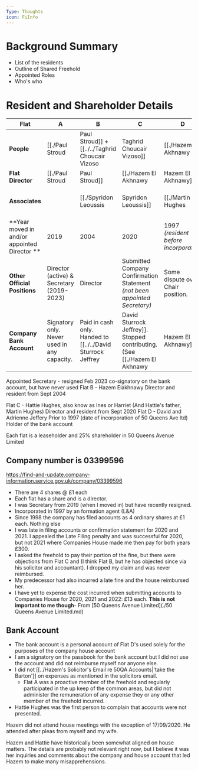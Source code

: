 ```yaml
---
Type: Thoughts
icon: FiInfo
---
```

# Background Summary
- List of the residents
- Outline of Shared Freehold
- Appointed Roles
- Who's who

#  Resident and Shareholder Details

| Flat | A | B | C | D |  |
| ---- | ---- | ---- | ---- | ---- | ---- |
| **People** | [[./Paul Stroud|Paul Stroud]] + [[../../Taghrid Choucair Vizoso|Taghrid Choucair Vizoso]] | [[./Hazem El Akhnawy|Hazem El Akhnawy]] | [[./Hattie Hughes|Hattie Hughes]] (Ines Huges) | [[../../David Sturrock Jeffrey|David Sturrock Jeffrey]] + [[./Adrienne Jeffrey|Adrienne Jeffrey]] |  |
| **Flat Director** | [[./Paul Stroud|Paul Stroud]] | [[./Hazem El Akhnawy|Hazem El Akhnawy]] | [[./Hattie Hughes|Hattie Hughes]] | [[../../David Sturrock Jeffrey|David Sturrock Jeffrey]] |  |
| **Associates** |  | [[./Spyridon Leoussis|Spyridon Leoussis]] | [[./Martin Hughes|Martin Hughes]] *(Father)*, [[Joonsil|Joonsil]] *(Mother)* | [[Nicola Hargreaves|Nicola Hargreaves]] |  |
| **Year moved in and/or appointed Director ** | 2019 | 2004 | 2020 | 1997 *(resident before incorporation* |  |
| **Other Official Positions** | Director (active) & Secretary (2019-2023) | Director | Submitted Company Confirmation Statement *(not been appointed Secretary)* | Some dispute over Chair position. |  |
| **Company Bank Account** | Signatory only. Never used in any capacity. | Paid in cash only. Handed to [[../../David Sturrock Jeffrey|David Sturrock Jeffrey]]. Stopped contributing. (See [[./Hazem El Akhnawy|Hazem El Akhnawy]]) | Stopped depositing. (see [[./Hattie Hughes|Hattie Hughes]]) | Owns account. Signatory. Linked to personal account. |  |


Appointed Secretary - resigned Feb 2023
	co-signatory on the bank account, but have never used
Flat B - 
Hazem Elakhnawy
	Director and resident from Sept 2004
	
Flat C - Hattie Hughes, also know as Ines or Harriet (And Hattie's father, Martin Hughes)
	Director and resident from Sept 2020
Flat D - David and Adrienne Jeffery
	Prior to 1997 (date of incorporation of 50 Queens Ave ltd)
	Holder of the bank account

Each flat is a leaseholder and 25% shareholder in 50 Queens Avenue Limited

## Company number is 03399596
https://find-and-update.company-information.service.gov.uk/company/03399596

- There are 4 shares @ £1 each
- Each flat has a share and is a director.
- I was Secretary from 2019 (when I moved in) but have recently resigned.
- Incorporated in 1997 by an formation agent (L&A)
- Since 1998 the company has filed accounts as 4 ordinary shares at £1 each. Nothing else
- I was late in filing accounts or confirmation statement for 2020 and 2021. I appealed the Late Filing penalty and was successful for 2020, but not 2021 where Companies House made me then pay for both years £300. 
- I asked the freehold to pay their portion of the fine, but there were objections from Flat C and (I think Flat B, but he has objected since via his solicitor and accountant). I dropped my claim and was never reimbursed.
- My predecessor had also incurred a late fine and the house reimbursed her. 
- I have yet to expense the cost incurred when submitting accounts to Companies House for 2020, 2021 and 2022: £13 each. **This is not important to me though**- From [50 Queens Avenue Limited](./50 Queens Avenue Limited.md)

## Bank Account
- The bank account is a personal account of Flat D's used solely for the purposes of the company house account 
- I am a signatory on the passbook for the bank account but I did not use the account and did not reimburse myself nor anyone else.
- I did not [[../Hazem's Solicitor's Email re 50QA Accounts|'take the Barton']] on expenses as mentioned in the solicitors email. 
	- Flat A was a proactive member of the freehold and regularly participated in the up keep of the common areas, but did not administer the remuneration of any expense they or any other member of the freehold incurred. 
- Hattie Hughes was the first person to complain that accounts were not presented. 

Hazem did not attend house meetings with the exception of 17/09/2020. He attended after pleas from myself and my wife. 

Hazem and Hattie have historically been somewhat aligned on house matters. The details are probably not relevant right now, but I believe it was her inquiries and comments about the company and house account that led Hazem to make many misapprehensions.
